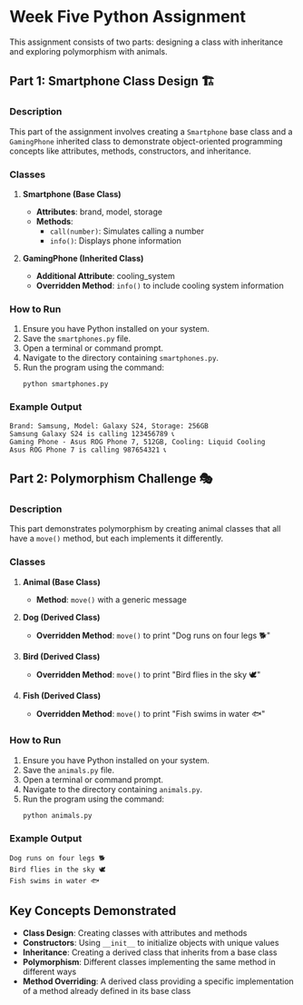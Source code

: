 # Week Five Python Assignment

This assignment consists of two parts: designing a class with inheritance and exploring polymorphism with animals.

## Part 1: Smartphone Class Design 🏗️

### Description
This part of the assignment involves creating a `Smartphone` base class and a `GamingPhone` inherited class to demonstrate object-oriented programming concepts like attributes, methods, constructors, and inheritance.

### Classes
1. **Smartphone (Base Class)**
   - **Attributes**: brand, model, storage
   - **Methods**: 
     - `call(number)`: Simulates calling a number
     - `info()`: Displays phone information

2. **GamingPhone (Inherited Class)**
   - **Additional Attribute**: cooling_system
   - **Overridden Method**: `info()` to include cooling system information

### How to Run
1. Ensure you have Python installed on your system.
2. Save the `smartphones.py` file.
3. Open a terminal or command prompt.
4. Navigate to the directory containing `smartphones.py`.
5. Run the program using the command:
   ```
   python smartphones.py
   ```

### Example Output
```
Brand: Samsung, Model: Galaxy S24, Storage: 256GB
Samsung Galaxy S24 is calling 123456789 📞
Gaming Phone - Asus ROG Phone 7, 512GB, Cooling: Liquid Cooling
Asus ROG Phone 7 is calling 987654321 📞
```

## Part 2: Polymorphism Challenge 🎭

### Description
This part demonstrates polymorphism by creating animal classes that all have a `move()` method, but each implements it differently.

### Classes
1. **Animal (Base Class)**
   - **Method**: `move()` with a generic message

2. **Dog (Derived Class)**
   - **Overridden Method**: `move()` to print "Dog runs on four legs 🐕"

3. **Bird (Derived Class)**
   - **Overridden Method**: `move()` to print "Bird flies in the sky 🕊️"

4. **Fish (Derived Class)**
   - **Overridden Method**: `move()` to print "Fish swims in water 🐟"

### How to Run
1. Ensure you have Python installed on your system.
2. Save the `animals.py` file.
3. Open a terminal or command prompt.
4. Navigate to the directory containing `animals.py`.
5. Run the program using the command:
   ```
   python animals.py
   ```

### Example Output
```
Dog runs on four legs 🐕
Bird flies in the sky 🕊️
Fish swims in water 🐟
```

## Key Concepts Demonstrated
- **Class Design**: Creating classes with attributes and methods
- **Constructors**: Using `__init__` to initialize objects with unique values
- **Inheritance**: Creating a derived class that inherits from a base class
- **Polymorphism**: Different classes implementing the same method in different ways
- **Method Overriding**: A derived class providing a specific implementation of a method already defined in its base class
